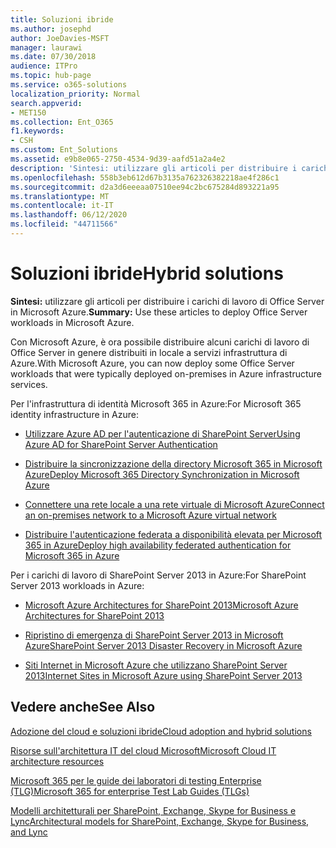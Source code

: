 ```yaml
---
title: Soluzioni ibride
ms.author: josephd
author: JoeDavies-MSFT
manager: laurawi
ms.date: 07/30/2018
audience: ITPro
ms.topic: hub-page
ms.service: o365-solutions
localization_priority: Normal
search.appverid:
- MET150
ms.collection: Ent_O365
f1.keywords:
- CSH
ms.custom: Ent_Solutions
ms.assetid: e9b8e065-2750-4534-9d39-aafd51a2a4e2
description: 'Sintesi: utilizzare gli articoli per distribuire i carichi di lavoro di Office Server in Microsoft Azure.'
ms.openlocfilehash: 558b3eb612d67b3135a762326382218ae4f286c1
ms.sourcegitcommit: d2a3d6eeeaa07510ee94c2bc675284d893221a95
ms.translationtype: MT
ms.contentlocale: it-IT
ms.lasthandoff: 06/12/2020
ms.locfileid: "44711566"
---
```

# <a name="hybrid-solutions"></a><span data-ttu-id="d02bf-103">Soluzioni ibride</span><span class="sxs-lookup"><span data-stu-id="d02bf-103">Hybrid solutions</span></span>

 <span data-ttu-id="d02bf-104">**Sintesi:** utilizzare gli articoli per distribuire i carichi di lavoro di Office Server in Microsoft Azure.</span><span class="sxs-lookup"><span data-stu-id="d02bf-104">**Summary:** Use these articles to deploy Office Server workloads in Microsoft Azure.</span></span>
  
<span data-ttu-id="d02bf-105">Con Microsoft Azure, è ora possibile distribuire alcuni carichi di lavoro di Office Server in genere distribuiti in locale a servizi infrastruttura di Azure.</span><span class="sxs-lookup"><span data-stu-id="d02bf-105">With Microsoft Azure, you can now deploy some Office Server workloads that were typically deployed on-premises in Azure infrastructure services.</span></span>
  
<span data-ttu-id="d02bf-106">Per l'infrastruttura di identità Microsoft 365 in Azure:</span><span class="sxs-lookup"><span data-stu-id="d02bf-106">For Microsoft 365 identity infrastructure in Azure:</span></span>

- [<span data-ttu-id="d02bf-107">Utilizzare Azure AD per l'autenticazione di SharePoint Server</span><span class="sxs-lookup"><span data-stu-id="d02bf-107">Using Azure AD for SharePoint Server Authentication</span></span>](using-azure-ad-for-sharepoint-server-authentication.md)

- [<span data-ttu-id="d02bf-108">Distribuire la sincronizzazione della directory Microsoft 365 in Microsoft Azure</span><span class="sxs-lookup"><span data-stu-id="d02bf-108">Deploy Microsoft 365 Directory Synchronization in Microsoft Azure</span></span>](deploy-office-365-directory-synchronization-dirsync-in-microsoft-azure.md)
  
- [<span data-ttu-id="d02bf-109">Connettere una rete locale a una rete virtuale di Microsoft Azure</span><span class="sxs-lookup"><span data-stu-id="d02bf-109">Connect an on-premises network to a Microsoft Azure virtual network</span></span>](connect-an-on-premises-network-to-a-microsoft-azure-virtual-network.md)
    
- [<span data-ttu-id="d02bf-110">Distribuire l'autenticazione federata a disponibilità elevata per Microsoft 365 in Azure</span><span class="sxs-lookup"><span data-stu-id="d02bf-110">Deploy high availability federated authentication for Microsoft 365 in Azure</span></span>](deploy-high-availability-federated-authentication-for-office-365-in-azure.md)
    
<span data-ttu-id="d02bf-111">Per i carichi di lavoro di SharePoint Server 2013 in Azure:</span><span class="sxs-lookup"><span data-stu-id="d02bf-111">For SharePoint Server 2013 workloads in Azure:</span></span>
  
- [<span data-ttu-id="d02bf-112">Microsoft Azure Architectures for SharePoint 2013</span><span class="sxs-lookup"><span data-stu-id="d02bf-112">Microsoft Azure Architectures for SharePoint 2013</span></span>](microsoft-azure-architectures-for-sharepoint-2013.md)
    
- [<span data-ttu-id="d02bf-113">Ripristino di emergenza di SharePoint Server 2013 in Microsoft Azure</span><span class="sxs-lookup"><span data-stu-id="d02bf-113">SharePoint Server 2013 Disaster Recovery in Microsoft Azure</span></span>](sharepoint-server-2013-disaster-recovery-in-microsoft-azure.md)
    
- [<span data-ttu-id="d02bf-114">Siti Internet in Microsoft Azure che utilizzano SharePoint Server 2013</span><span class="sxs-lookup"><span data-stu-id="d02bf-114">Internet Sites in Microsoft Azure using SharePoint Server 2013</span></span>](internet-sites-in-microsoft-azure-using-sharepoint-server-2013.md)
  
  
## <a name="see-also"></a><span data-ttu-id="d02bf-115">Vedere anche</span><span class="sxs-lookup"><span data-stu-id="d02bf-115">See Also</span></span>

[<span data-ttu-id="d02bf-116">Adozione del cloud e soluzioni ibride</span><span class="sxs-lookup"><span data-stu-id="d02bf-116">Cloud adoption and hybrid solutions</span></span>](cloud-adoption-and-hybrid-solutions.yml)
  
[<span data-ttu-id="d02bf-117">Risorse sull'architettura IT del cloud Microsoft</span><span class="sxs-lookup"><span data-stu-id="d02bf-117">Microsoft Cloud IT architecture resources</span></span>](microsoft-cloud-it-architecture-resources.md)
  
[<span data-ttu-id="d02bf-118">Microsoft 365 per le guide dei laboratori di testing Enterprise (TLG)</span><span class="sxs-lookup"><span data-stu-id="d02bf-118">Microsoft 365 for enterprise Test Lab Guides (TLGs)</span></span>](https://docs.microsoft.com/microsoft-365/enterprise/m365-enterprise-test-lab-guides)
  
[<span data-ttu-id="d02bf-119">Modelli architetturali per SharePoint, Exchange, Skype for Business e Lync</span><span class="sxs-lookup"><span data-stu-id="d02bf-119">Architectural models for SharePoint, Exchange, Skype for Business, and Lync</span></span>](architectural-models-for-sharepoint-exchange-skype-for-business-and-lync.md)
